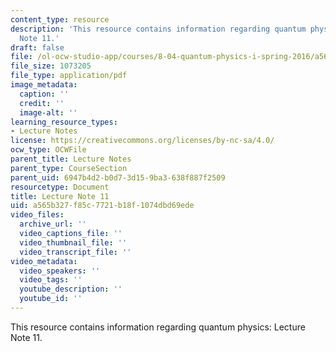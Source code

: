 ```yaml
---
content_type: resource
description: 'This resource contains information regarding quantum physics: Lecture
  Note 11.'
draft: false
file: /ol-ocw-studio-app/courses/8-04-quantum-physics-i-spring-2016/a565b327f85c7721b18f1074dbd69ede_MIT8_04S16_LecNotes11.pdf
file_size: 1073205
file_type: application/pdf
image_metadata:
  caption: ''
  credit: ''
  image-alt: ''
learning_resource_types:
- Lecture Notes
license: https://creativecommons.org/licenses/by-nc-sa/4.0/
ocw_type: OCWFile
parent_title: Lecture Notes
parent_type: CourseSection
parent_uid: 6947b4d2-b0d7-3d15-9ba3-638f887f2509
resourcetype: Document
title: Lecture Note 11
uid: a565b327-f85c-7721-b18f-1074dbd69ede
video_files:
  archive_url: ''
  video_captions_file: ''
  video_thumbnail_file: ''
  video_transcript_file: ''
video_metadata:
  video_speakers: ''
  video_tags: ''
  youtube_description: ''
  youtube_id: ''
---
```

This resource contains information regarding quantum physics: Lecture Note 11.